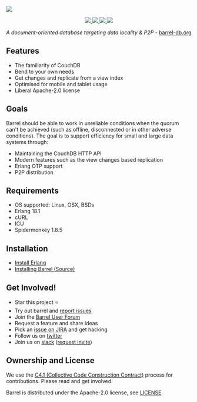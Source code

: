 
<img src="https://raw.githubusercontent.com/barrel-db/media/master/banner/barrel-banner-groupfb.png">

<p align="center">
   <a href="https://travis-ci.org/barrel-db/barrel">
        <img src="https://gitlab.com/barrel-db/barrel/badges/master/build.svg">
   </a>
   
   <a href="https://gitlab.com/barrel-db/barrel/blob/master/LICENSE">
        <img src="https://img.shields.io/badge/license-Apache--2.0-blue.svg">
   </a>

   <a href="https://twitter.com/barreldb">
        <img src="https://img.shields.io/badge/twitter-%40barreldb-55acee.svg">
   </a>

   <a href="https://docs.barrel-db.org/">
        <img src="https://img.shields.io/badge/docs-readme.io-ff69b4.svg">
   </a>
</p>

<p align="center"><i>A document-oriented database targeting data locality & P2P</i> - <a href="https://barrel-db.org/" target="_blank">barrel-db.org</a></p>


## Features

- The familiarity of CouchDB
- Bend to your own needs
- Get changes and replicate from a view index
- Optimised for mobile and tablet usage
- Liberal Apache-2.0 license


## Goals

Barrel should be able to work in unreliable conditions when the
quorum can't be achieved (such as offline, disconnected or in other
adverse conditions). The goal is to support efficiency for small and 
large data systems through:

- Maintaining the CouchDB HTTP API
- Modern features such as the view changes based replication
- Erlang OTP support
- P2P distribution


## Requirements

- OS supported: Linux, OSX, BSDs
- Erlang 18.1
- cURL
- ICU
- Spidermonkey 1.8.5


## Installation

 - [Install Erlang](https://docs.barrel-db.org/docs/install-erlang)
 - [Installing Barrel (Source)](https://docs.barrel-db.org/docs/installing-barrel-from-sources)


## Get Involved!

* Star this project :star:
* Try out barrel and [report issues](https://barrel-db.atlassian.net)
* Join the [Barrel User Forum](https://users.barrel-db.org/)
* Request a feature and share ideas
* Pick an [issue on JIRA](https://barrel-db.atlassian.net/) and get hacking
* Follow us on [twitter](https://twitter.com/barreldb)
* Join us on [slack](https://barrel-db.slack.com) ([request invite](https://slack.barrel-db.org/))

## Ownership and License

We use the [C4.1 (Collective Code Construction
Contract)](http://rfc.zeromq.org/spec:22) process for contributions. Please read and get involved.

Barrel is distributed under the Apache-2.0 license, see [LICENSE](https://gitlab.com/barrel-db/barrel/blob/master/LICENSE).

